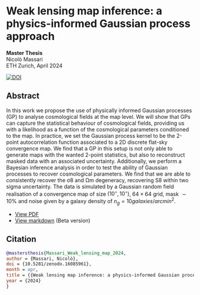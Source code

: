 # Weak lensing map inference: a physics-informed Gaussian process approach

**Master Thesis**  
Nicolò Massari  
ETH Zurich, April 2024

[![DOI](https://zenodo.org/badge/DOI/10.5281/zenodo.16085962.svg)](https://doi.org/10.5281/zenodo.16085962)

## Abstract

In this work we propose the use of physically informed Gaussian processes (GP) to analyse cosmological fields at the map level. We will show that GPs can capture the statistical behaviour of cosmological fields, providing us with a likelihood as a function of the cosmological parameters conditioned to the map. In practice, we set the Gaussian process kernel to be the 2-point autocorrelation function associated to a 2D discrete flat-sky convergence map. We find that a GP in this setup is not only able to generate maps with the wanted 2-point statistics, but also to reconstruct masked data with an associated uncertainty. Additionally, we perform a Bayesian inference analysis in order to test the ability of Gaussian processes to recover cosmological parameters. We find that we are able to consistently recover the σ8 and Ωm degeneracy, recovering S8 within two sigma uncertainty. The data is simulated by a Gaussian random field realisation of a convergence map of size $(10^◦, 10^◦)$, $64×64$ grid, mask $∼10\%$ and noise given by a galaxy density of $n_g = 10 galaxies/arcmin^2$.

- [View PDF](http://www.massarin.org/Weak-lensing-map-inference-a-physics-informed-Gaussian-processes-approach/thesis.pdf)
- [View markdown](github_md/thesis.md) (Beta version)


## Citation

```bibtex
@mastersthesis{Massari_Weak_lensing_map_2024,
author = {Massari, Nicolò},
doi = {10.5281/zenodo.16085961},
month = apr,
title = {{Weak lensing map inference: a physics-informed Gaussian process approach}},
year = {2024}
}
```